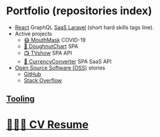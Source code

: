 # Portfolio (repositories index)

- [React](https://github.com/noud/frontend) GraphQL [SaaS Laravel](https://github.com/noud/saas) (short hard skills tags line).
- Active projects
    - [😷 MouthMask](https://github.com/noud/mouth-mask) COVID-19
    - [🍩 DoughnutChart](https://github.com/noud/cra-chartjs) SPA
    - [📺 TVshow](https://github.com/noud/cra-tv-show) SPA API
    - [💱 CurrencyConverter](https://github.com/noud/CurrencyConverter-SaaS) SPA SaaS API
- [Open Source Software (OSS)](https://opensource.org/) stories
    - [GitHub](https://github.com/noud?tab=overview&from=2012-06-01&to=2012-06-30)
    - [Stack Overflow](https://stackoverflow.com/story/noud)

## [Tooling](https://github.com/noud/portfolio/blob/master/README_Tooling.md)

# [🧑🏻‍💻 CV Resume](https://github.com/noud/resume#cv-resume)